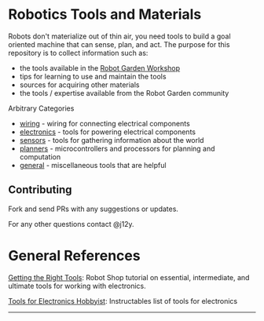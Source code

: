 
# Robotics Tools and Materials

Robots don't materialize out of thin air, you need tools to build a goal
oriented machine that can sense, plan, and act.  The purpose for this
repository is to collect information such as:
- the tools available in the [Robot Garden Workshop][rg-workshop-link]
- tips for learning to use and maintain the tools
- sources for acquiring other materials
- the tools / expertise available from the Robot Garden community

Arbitrary Categories
- [wiring](wiring.md) - wiring for connecting electrical components
- [electronics](electronics.md) - tools for powering electrical components
- [sensors](sensors.md) - tools for gathering information about the world
- [planners](planners.md) - microcontrollers and processors for planning and
  computation
- [general](general.md) - miscellaneous tools that are helpful

## Contributing

Fork and send PRs with any suggestions or updates.

For any other questions contact @j12y.

# General References

[Getting the Right Tools][getting-the-right-tools-link]:
Robot Shop tutorial on essential, intermediate, and ultimate tools for working with electronics.

[Tools for Electronics Hobbyist][tools-for-electronics-hobbyist-link]:
Instructables list of tools for electronics



---
[rg-workshop-link]: http://www.robotgarden.org/workshop/#programs
[getting-the-right-tools-link]: http://www.robotshop.com/blog/en/how-to-make-a-robot-lesson-8-getting-the-right-tools-3680
[tools-for-electronics-hobbyist-link]: http://www.instructables.com/id/Tools-for-the-Electronics-Hobbyist/?ALLSTEPS


